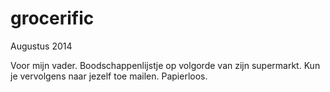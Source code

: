 # grocerific
Augustus 2014

Voor mijn vader.
Boodschappenlijstje op volgorde van zijn supermarkt. Kun je vervolgens naar jezelf toe mailen. Papierloos.
